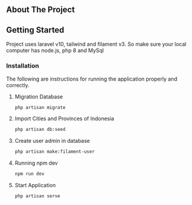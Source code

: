 <!-- ABOUT THE PROJECT -->
## About The Project


<!-- GETTING STARTED -->
## Getting Started
Project uses laravel v10, tailwind and filament v3. So make sure your local computer has node.js, php 8 and MySql

### Installation

The following are instructions for running the application properly and correctly.

1. Migration Database
    ```sh
   php artisan migrate
   ```
2. Import Cities and Provinces of Indonesia
    ```sh
    php artisan db:seed
   ```
3. Create user admin in database
    ```sh
    php artisan make:filament-user
   ```
4. Running npm dev
   ```sh
   npm run dev
   ```
5. Start Application 
   ```sh
   php artisan serve
   ```